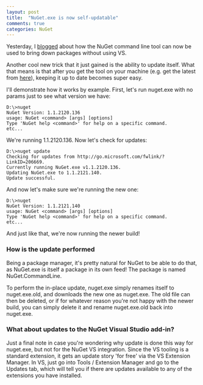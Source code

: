 ```yaml
---
layout: post
title:  "NuGet.exe is now self-updatable"
comments: true
categories: NuGet
---
```



Yesterday, I [blogged](http://blog.davidebbo.com/2011/01/installing-nuget-packages-directly-from.html) about how the NuGet command line tool can now be used to bring down packages without using VS.

Another cool new trick that it just gained is the ability to update itself.  What that means is that after you get the tool on your machine (e.g. get the latest from [here](http://nuget.codeplex.com/releases/view/58939)), keeping it up to date becomes super easy.

I'll demonstrate how it works by example.  First, let's run nuget.exe with no params just to see what version we have:

```
D:\>nuget
NuGet Version: 1.1.2120.136
usage: NuGet <command> [args] [options]
Type 'NuGet help <command>' for help on a specific command.
etc...
```

We're running 1.1.2120.136.  Now let's check for updates:

```
D:\>nuget update
Checking for updates from http://go.microsoft.com/fwlink/?LinkID=206669.
Currently running NuGet.exe v1.1.2120.136.
Updating NuGet.exe to 1.1.2121.140.
Update successful.
```

And now let's make sure we're running the new one:

```
D:\>nuget
NuGet Version: 1.1.2121.140
usage: NuGet <command> [args] [options]
Type 'NuGet help <command>' for help on a specific command.
etc...

```

And just like that, we're now running the newer build!

### How is the update performed

Being a package manager, it's pretty natural for NuGet to be able to do that, as NuGet.exe is itself a package in its own feed!  The package is named NuGet.CommandLine.

To perform the in-place update, nuget.exe simply renames itself to nuget.exe.old, and downloads the new one as nuget.exe.  The old file can then be deleted, or if for whatever reason you're not happy with the newer build, you can simply delete it and rename nuget.exe.old back into nuget.exe.

### What about updates to the NuGet Visual Studio add-in?

Just a final note in case you're wondering why update is done this way for nuget.exe, but not for the NuGet VS integration.  Since the VS tooling is a standard extension, it gets an update story 'for free' via the VS Extension Manager.  In VS, just go into Tools / Extension Manager and go to the Updates tab, which will tell you if there are updates available to any of the extensions you have installed.

